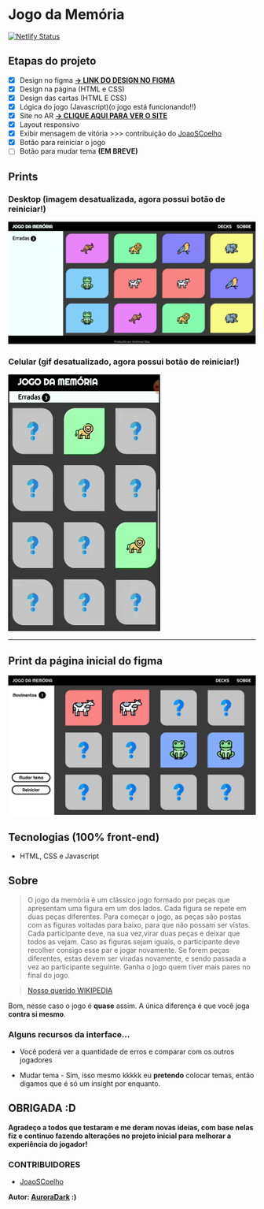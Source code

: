 # Jogo da Memória 
[![Netlify Status](https://api.netlify.com/api/v1/badges/9a556471-9373-4438-b1e6-db6f2ad7d386/deploy-status)](https://app.netlify.com/sites/auroradark-jogodamemoria/deploys)

## Etapas do projeto

- [x] Design no figma **[-> LINK DO DESIGN NO FIGMA](https://www.figma.com/file/x71PJgN77PFRs6JRUFQwFa/Jogo-da-Mem%C3%B3ria?node-id=0%3A1)**
- [x] Design na página (HTML e CSS)
- [x] Design das cartas (HTML E CSS)
- [x] Lógica do jogo (Javascript)(o jogo está funcionando!!)
- [x] Site no AR  **[-> CLIQUE AQUI PARA VER O SITE](https://auroradark-jogodamemoria.netlify.app/)**
- [x] Layout responsivo
- [x] Exibir mensagem de vitória >>> contribuição do [JoaoSCoelho](https://github.com/JoaoSCoelho)
- [x] Botão para reiniciar o jogo
- [ ] Botão para mudar tema **(EM BREVE)**

## Prints

### Desktop (imagem desatualizada, agora possui botão de reiniciar!)
![desktop](public/src/paginidesktop.png)

### Celular (gif desatualizado, agora possui botão de reiniciar!)
![celular-gif](public/src/gif.gif)

---
## Print da página inicial do figma
![index.html](public/src/paginainicial.png)

## Tecnologias (100% front-end)

* HTML, CSS e Javascript

## Sobre
 
>O jogo da memória é um clássico jogo formado por peças que apresentam uma figura em um dos lados. Cada figura se repete em duas peças diferentes. Para começar o jogo, as peças são postas com as figuras voltadas para baixo, para que não possam ser vistas. Cada participante deve, na sua vez,virar duas peças e deixar que todos as vejam. Caso as figuras sejam iguais, o participante deve recolher consigo esse par e jogar novamente. Se forem peças diferentes, estas devem ser viradas novamente, e sendo passada a vez ao participante seguinte. Ganha o jogo quem tiver mais pares no final do jogo.

>[Nosso querido WIKIPEDIA](https://pt.wikipedia.org/wiki/Jogo_de_mem%C3%B3ria)

Bom, nesse caso o jogo é **quase** assim. A única diferença é que você joga **contra si mesmo**.

### Alguns recursos da interface...

* Você poderá ver a quantidade de erros e comparar com os outros jogadores

* Mudar tema - Sim, isso mesmo kkkkk eu **pretendo** colocar temas, então digamos que é só um insight por enquanto.

## OBRIGADA :D

**Agradeço a todos que testaram e me deram novas ideias, com base nelas fiz e continuo fazendo alterações no projeto inicial para melhorar a experiência do jogador!** 

### CONTRIBUIDORES
* [JoaoSCoelho](https://github.com/JoaoSCoelho) 

**Autor: [AuroraDark](https://github.com/AuroraDark) :)** 
